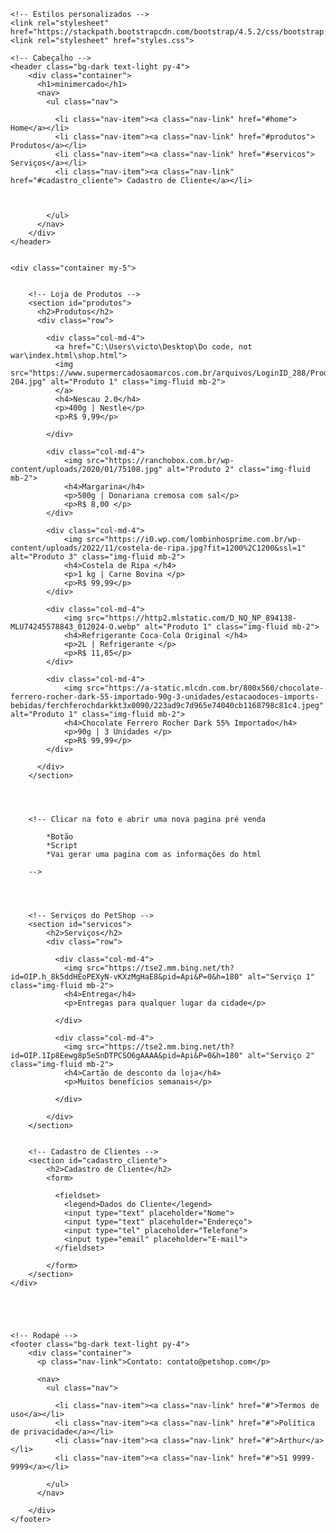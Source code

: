 <!DOCTYPE html>
<html lang="pt-BR">

<head>
    <meta charset="UTF-8">
    <meta name="viewport" content="width=device-width, initial-scale=1.0">
    <title>minimercado</title>
    
    <!-- Estilos personalizados -->
    <link rel="stylesheet" href="https://stackpath.bootstrapcdn.com/bootstrap/4.5.2/css/bootstrap.min.css">
    <link rel="stylesheet" href="styles.css">
</head>

<body>

    <!-- Cabeçalho -->
    <header class="bg-dark text-light py-4">
        <div class="container">
          <h1>minimercado</h1>
          <nav>
            <ul class="nav">

              <li class="nav-item"><a class="nav-link" href="#home">              Home</a></li>
              <li class="nav-item"><a class="nav-link" href="#produtos">          Produtos</a></li>
              <li class="nav-item"><a class="nav-link" href="#servicos">          Serviços</a></li>
              <li class="nav-item"><a class="nav-link" href="#cadastro_cliente"> Cadastro de Cliente</a></li>
            
             

            </ul>
          </nav>
        </div>
    </header>


    <div class="container my-5">


        <!-- Loja de Produtos -->
        <section id="produtos">
          <h2>Produtos</h2>
          <div class="row">
            
            <div class="col-md-4">
              <a href="C:\Users\victo\Desktop\Do code, not war\index.html\shop.html">
              <img src="https://www.supermercadosaomarcos.com.br/arquivos/LoginID_288/Produto/nescau-204.jpg" alt="Produto 1" class="img-fluid mb-2">
              </a>
              <h4>Nescau 2.0</h4>
              <p>400g | Nestle</p>
              <p>R$ 9,99</p>
              
            </div>
    
            <div class="col-md-4">
                <img src="https://ranchobox.com.br/wp-content/uploads/2020/01/75108.jpg" alt="Produto 2" class="img-fluid mb-2">
                <h4>Margarina</h4>
                <p>500g | Donariana cremosa com sal</p>
                <p>R$ 8,00 </p>
            </div>
            
            <div class="col-md-4">
                <img src="https://i0.wp.com/lombinhosprime.com.br/wp-content/uploads/2022/11/costela-de-ripa.jpg?fit=1200%2C1200&ssl=1" alt="Produto 3" class="img-fluid mb-2">
                <h4>Costela de Ripa </h4>
                <p>1 kg | Carne Bovina </p>
                <p>R$ 99,99</p>
            </div>

            <div class="col-md-4">
                <img src="https://http2.mlstatic.com/D_NQ_NP_894138-MLU74245578843_012024-O.webp" alt="Produto 1" class="img-fluid mb-2">
                <h4>Refrigerante Coca-Cola Original </h4>
                <p>2L | Refrigerante </p>
                <p>R$ 11,85</p>
            </div>
      
            <div class="col-md-4">
                <img src="https://a-static.mlcdn.com.br/800x560/chocolate-ferrero-rocher-dark-55-importado-90g-3-unidades/estacaodoces-imports-bebidas/ferchferochdarkkt3x0090/223ad9c7d965e74040cb1168798c81c4.jpeg" alt="Produto 1" class="img-fluid mb-2">
                <h4>Chocolate Ferrero Rocher Dark 55% Importado</h4>
                <p>90g | 3 Unidades </p>
                <p>R$ 99,99</p>
            </div>

          </div>
        </section>




        <!-- Clicar na foto e abrir uma nova pagina pré venda
        
            *Botão
            *Script
            *Vai gerar uma pagina com as informações do html 
        
        --> 


        

        <!-- Serviços do PetShop -->
        <section id="servicos">
            <h2>Serviços</h2>
            <div class="row">

              <div class="col-md-4">
                <img src="https://tse2.mm.bing.net/th?id=OIP.h_8k5ddHEoPEXyN-vKXzMgHaE8&pid=Api&P=0&h=180" alt="Serviço 1" class="img-fluid mb-2">
                <h4>Entrega</h4>
                <p>Entregas para qualquer lugar da cidade</p>
               
              </div>

              <div class="col-md-4">
                <img src="https://tse2.mm.bing.net/th?id=OIP.1Ip8Eewg8p5eSnDTPCSO6gAAAA&pid=Api&P=0&h=180" alt="Serviço 2" class="img-fluid mb-2">
                <h4>Cartão de desconto da loja</h4>
                <p>Muitos benefícios semanais</p>
                
              </div>

            </div>
        </section>        

    
        <!-- Cadastro de Clientes -->
        <section id="cadastro_cliente">
            <h2>Cadastro de Cliente</h2>
            <form>

              <fieldset>
                <legend>Dados do Cliente</legend>
                <input type="text" placeholder="Nome">
                <input type="text" placeholder="Endereço">
                <input type="tel" placeholder="Telefone">
                <input type="email" placeholder="E-mail">
              </fieldset>
      
            </form>
        </section>
    </div>


    
   

    <!-- Rodapé -->
    <footer class="bg-dark text-light py-4">
        <div class="container">
          <p class="nav-link">Contato: contato@petshop.com</p>

          <nav>
            <ul class="nav">
            
              <li class="nav-item"><a class="nav-link" href="#">Termos de uso</a></li>
              <li class="nav-item"><a class="nav-link" href="#">Política de privacidade</a></li>
              <li class="nav-item"><a class="nav-link" href="#">Arthur</a></li>
              <li class="nav-item"><a class="nav-link" href="#">51 9999-9999</a></li>
  
            </ul>
          </nav>

        </div>
    </footer> 


</body>
</html>
